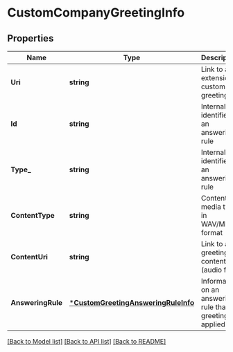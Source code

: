 # CustomCompanyGreetingInfo

## Properties
Name | Type | Description | Notes
------------ | ------------- | ------------- | -------------
**Uri** | **string** | Link to an extension custom greeting | [optional] [default to null]
**Id** | **string** | Internal identifier of an answering rule | [optional] [default to null]
**Type_** | **string** | Internal identifier of an answering rule | [optional] [default to null]
**ContentType** | **string** | Content media type in WAV/MP3 format | [optional] [default to null]
**ContentUri** | **string** | Link to a greeting content (audio file) | [optional] [default to null]
**AnsweringRule** | [***CustomGreetingAnsweringRuleInfo**](CustomGreetingAnsweringRuleInfo.md) | Information on an answering rule that the greeting is applied to | [optional] [default to null]

[[Back to Model list]](../README.md#documentation-for-models) [[Back to API list]](../README.md#documentation-for-api-endpoints) [[Back to README]](../README.md)


